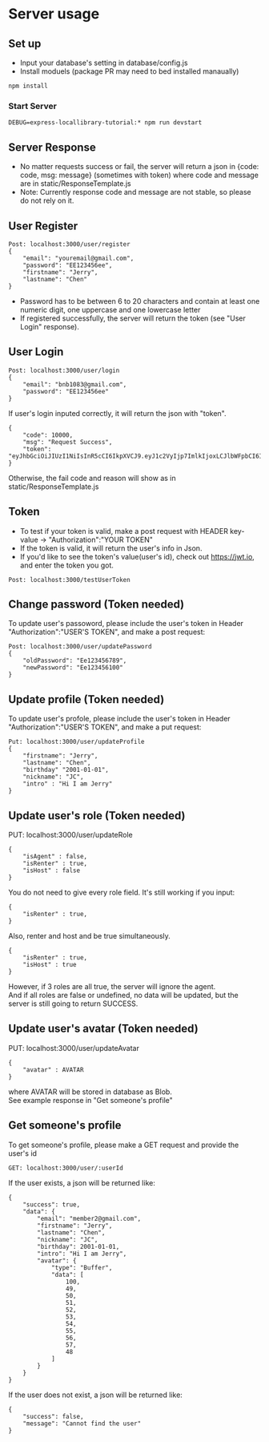 # Server usage

## Set up 
* Input your database's setting in database/config.js
* Install moduels (package PR may need to bed installed manaually)
```
npm install
```
### Start Server
```
DEBUG=express-locallibrary-tutorial:* npm run devstart
```

## Server Response
* No matter requests success or fail, the server will return a json in {code: code, msg: message} (sometimes with token) where code and message are in static/ResponseTemplate.js
* Note: Currently response code and message are not stable, so please do not rely on it.

## User Register

```
Post: localhost:3000/user/register
{
    "email": "youremail@gmail.com",
    "password": "EE123456ee",
    "firstname": "Jerry",
    "lastname": "Chen"
}
```
* Password has to be between 6 to 20 characters and contain at least one numeric digit, one uppercase and one lowercase letter
* If registered successfully, the server will return the token (see "User Login" response).

## User Login
```
Post: localhost:3000/user/login
{
    "email": "bnb1083@gmail.com",
    "password": "EE123456ee"
}
```
If user's login inputed correctly, it will return the json with "token".
```
{
    "code": 10000,
    "msg": "Request Success",
    "token": "eyJhbGciOiJIUzI1NiIsInR5cCI6IkpXVCJ9.eyJ1c2VyIjp7ImlkIjoxLCJlbWFpbCI6ImJuYjEwODNAZ21haWwuY29tIiwiZmlyc3RfbmFtZSI6IkplcnJ5IiwibGFzdF9uYW1lIjoiQ2hlbiIsInBhc3N3b3JkX3NhbHQiOiJjYzMyN2QwMDBmNWIxN2JmYWNmMTFlYjRhN2RhMTQ0NCIsInBhc3N3b3JkX2hhc2hlZCI6ImY2OTYzYzFmZTQxNmFkZWY0YTI0MDY1NzEyYmYzYWY4YjU2M2Y5Zjk0MTQ4ODQ4NjJmNDI5ZWRlMWJlZWNiODAiLCJ0b2tlbnMiOm51bGx9LCJpYXQiOjE2MDEwODM1MDUsImV4cCI6MTYwMTY4ODMwNX0.hdKH5wdAnJTTyrd7nzgQX7G0IMr3o8n2Uk94GyGXqm8"
}
```
Otherwise, the fail code and reason will show as in static/ResponseTemplate.js

## Token
* To test if your token is valid, make a post request with HEADER key-value -> "Authorization":"YOUR TOKEN"
* If the token is valid, it will return the user's info in Json.
* If you'd like to see the token's value(user's id), check out https://jwt.io, and enter the token you got.
```
Post: localhost:3000/testUserToken
```

## Change password (Token needed)
To update user's passoword, please include the user's token in Header
"Authorization":"USER'S TOKEN", and make a post request:
```
Post: localhost:3000/user/updatePassword
{
    "oldPassword": "Ee123456789",
    "newPassword": "Ee123456100"
}
```

## Update profile (Token needed)
To update user's profole, please include the user's token in Header
"Authorization":"USER'S TOKEN", and make a put request:
```
Put: localhost:3000/user/updateProfile
{
    "firstname": "Jerry",
    "lastname": "Chen",
    "birthday" "2001-01-01",
    "nickname": "JC",
    "intro" : "Hi I am Jerry"
}
```

## Update user's role (Token needed)

PUT: localhost:3000/user/updateRole
```
{
    "isAgent" : false,
    "isRenter" : true,
    "isHost" : false
}
```
You do not need to give every role field. It's still working if you input: 
```
{
    "isRenter" : true,
}
```
Also, renter and host and be true simultaneously.  
```
{
    "isRenter" : true,
    "isHost" : true
}
```
However, if 3 roles are all true, the server will ignore the agent.  
And if all roles are false or undefined, no data will be updated, but the server is still going to return SUCCESS.  

## Update user's avatar (Token needed)
PUT: localhost:3000/user/updateAvatar
```
{
    "avatar" : AVATAR
}
```
where AVATAR will be stored in database as Blob.  
See example response in "Get someone's profile" 

## Get someone's profile
To get someone's profile, please make a GET request and provide the user's id
```
GET: localhost:3000/user/:userId
```
If the user exists, a json will be returned like: 
```
{
    "success": true,
    "data": {
        "email": "member2@gmail.com",
        "firstname": "Jerry",
        "lastname": "Chen",
        "nickname": "JC",
        "birthday": 2001-01-01,
        "intro": "Hi I am Jerry",
        "avatar": {
            "type": "Buffer",
            "data": [
                100,
                49,
                50,
                51,
                52,
                53,
                54,
                55,
                56,
                57,
                48
            ]
        }
    }
}
```
If the user does not exist, a json will be returned like:
```
{
    "success": false,
    "message": "Cannot find the user"
}
```

